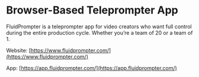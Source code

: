 # Browser-Based Teleprompter App

FluidPrompter is a teleprompter app for video creators who want full control during the entire production cycle. Whether you’re a team of 20 or a team of 1.

Website: [https://www.fluidprompter.com/](https://www.fluidprompter.com/)

App: [https://app.fluidprompter.com/](https://app.fluidprompter.com/)

